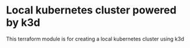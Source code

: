 # Local kubernetes cluster powered by k3d

This terraform module is for creating a local kubernetes cluster using k3d
